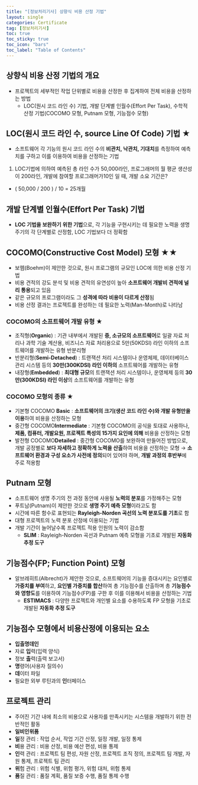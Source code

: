 ```yaml
---
title: "[정보처리기사] 상향식 비용 산정 기법"
layout: single
categories: Certificate
tag: [정보처리기사]
toc: true
toc_sticky: true
toc_icon: "bars"
toc_label: "Table of Contents"
---
```


## 상향식 비용 산정 기법의 개요
- 프로젝트의 세부적인 작업 단위별로 비용을 산정한 후 집계하여 전체 비용을 산정하는 방법
  - LOC(원시 코드 라인 수) 기법, 개발 단계별 인월수(Effort Per Task), 수학적 산정 기법(COCOMO 모형, Putnam 모형, 기능점수 모형)


## LOC(원시 코드 라인 수, source Line Of Code) 기법 ★
- 소프트웨어 각 기능의 원시 코드 라인 수의 **비관치, 낙관치, 기대치**를 측정하여 예측치를 구하고 이를 이용하여 비용을 산정하는 기법

1.  LOC기법에 의하여 예측된 총 라인 수가 50,000라인, 프로그래머의 월 평균 생산성이 200라인, 개발에 참여할 프로그래머가10인 일 때, 개발 소요 기간은?
- ( 50,000 / 200 ) / 10 = 25개월

## 개발 단계별 인월수(Effort Per Task) 기법
- **LOC 기법을 보완하기 위한 기법**으로, 각 기능을 구현시키는 데 필요한 노력을 생명 주기의 각 단계별로 산정함, LOC 기법보다 더 정확함

## COCOMO(Constructive Cost Model) 모형 ★★
- 보헴(Boehm)이 제안한 것으로, 원시 프로그램의 규모인 LOC에 의한 비용 산정 기법
- 비용 견적의 강도 분석 및 비용 견적의 유연성이 높아 **소프트웨어 개발비 견적에 널리 통용**되고 있음
- 같은 규모의 프로그램이라도 그 **성격에 따라 비용이 다르게 산정**됨
- 비용 산정 결과는 프로젝트를 완성하는 데 필요한 노력(Man-Month)로 나타남

### COCOMO의 소프트웨어 개발 유형 ★
- 조직형(**Organic**) : 기관 내부에서 개발된 **중, 소규모의 소프트웨어**로 일괄 자료 처리나 과학 기술 계산용, 비즈니스 자료 처리용으로 5만(50KDSI) 라인 이하의 소프트웨어를 개발하는 유형
반분리형
- 반분리형(**Semi-Detached**) : 트랜잭션 처리 시스템이나 운영체제, 데이터베이스 관리 시스템 등의 **30만(300KDSI) 라인 이하의** 소프트웨어를 개발하는 유형
- 내장형(**Embedded**) : **최대형 규모**의 트랜잭션 처리 시스템이나, 운영체제 등의 **30만(300KDSI) 라인 이상**의 소프트웨어를 개발하는 유형

### COCOMO 모형의 종류 ★
- 기본형 COCOMO **Basic** : **소프트웨어의 크기(생산 코드 라인 수)와 개발 유형만을 이용**하여 비용을 산정하는 모형
- 중간형 COCOMO**Intermediate** : 기본형 COCOMO의 공식을 토대로 사용하나, **제품, 컴퓨터, 개발요원, 프로젝트 특성의 15가지 요인에 의해** 비용을 산정하는 모형
- 발전형 COCOMO**Detailed** : 중간형 COCOMO를 보완하여 만들어진 방법으로, 개발 공정별로 **보다 자세하고 정확하게 노력을 산출**하여 비용을 산정하는 모형 → **소프트웨어 환경과 구성 요소가 사전에 정의**되어 있어야 하며, **개발 과정의 후반부**에 주로 적용함


## Putnam 모형
- 소프트웨어 생명 주기의 전 과정 동안에 사용될 **노력의 분포**를 가정해주는 모형
- 푸트남(Putnam)이 제안한 것으로 **생명 주기 예측 모형**이라고도 함
- 시간에 따른 함수로 표현되는 **Rayleigh-Norden 곡선의 노력 분포도를 기초**로 함
- 대형 프로젝트의 노력 분포 산정에 이용되는 기법
- 개발 기간이 늘어날수록 프로젝트 적용 인원의 노력이 감소함
  - **SLIM** : Rayleigh-Norden 곡선과 Putnam 예측 모형을 기초로 개발된 **자동화 추정 도구**


## 기능점수(FP; Function Point) 모형
- 알브레히트(Albrecht)가 제안한 것으로, 소프트웨어의 기능을 증대시키는 요인별로 **가중치를 부여**하고, **요인별 가중치를 합산**하여 총 기능점수를 산출하며 총 **기능점수와 영향도**를 이용하여 기능점수(FP)를 구한 후 이를 이용해서 비용을 산정하는 기법
  - **ESTIMACS** : 다양한 프로젝트와 개인별 요소를 수용하도록 FP 모형을 기초로 개발된 **자동화 추정 도구**


## 기능점수 모형에서 비용산정에 이용되는 요소
- **입출명데인**
- 자료 **입**력(입력 양식)
- 정보 **출**력(출력 보고서)
- **명**령어(사용자 질의수)
- **데**이터 파일
- 필요한 외부 루틴과의 **인**터페이스


## 프로젝트 관리
- 주어진 기간 내에 최소의 비용으로 사용자를 만족시키는 시스템을 개발하기 위한 전반적인 활동
- **일비인위품**
- **일**정 관리 : 작업 순서, 작업 기간 산정, 일정 개발, 일정 통제
- **비**용 관리 : 비용 산정, 비용 예산 편성, 비용 통제
- **인**력 관리 : 프로젝트 팀 편성, 자원 산정, 프로젝트 조직 정의, 프로젝트 팀 개발, 자원 통제, 프로젝트 팀 관리
- **위**험 관리 : 위험 식별, 위험 평가, 위험 대처, 위험 통제
- **품**질 관리 : 품질 계획, 품질 보증 수행, 품질 통제 수행